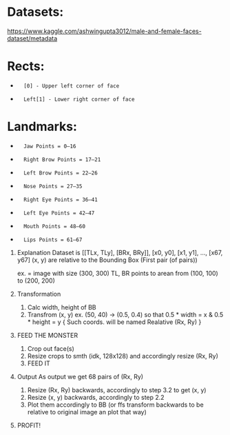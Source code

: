 # Datasets: 
https://www.kaggle.com/ashwingupta3012/male-and-female-faces-dataset/metadata
# Rects:  
-       [0] - Upper left corner of face
-       Left[1] - Lower right corner of face
# Landmarks:  
-       Jaw Points = 0–16
-       Right Brow Points = 17–21
-       Left Brow Points = 22–26
-       Nose Points = 27–35
-       Right Eye Points = 36–41
-       Left Eye Points = 42–47
-       Mouth Points = 48–60
-       Lips Points = 61–67


1. Explanation
   Dataset is 
   [[TLx, TLy], [BRx, BRy]], [x0, y0], [x1, y1], ..., [x67, y67]
    (x, y) are relative to the Bounding Box (First pair (of pairs))

    ex. = image with size (300, 300)
    TL, BR points to arean from (100, 100) to (200, 200) 

2. Transformation
   1. Calc width, height of BB
   2. Transfrom (x, y) ex. (50, 40) -> (0.5, 0.4)
        so that 0.5 * width = x & 0.5 * height = y
        { Such coords. will be named Realative (Rx, Ry) }

3. FEED THE MONSTER
   1. Crop out face(s)
   2. Resize crops to smth (idk, 128x128) and accordingly resize (Rx, Ry)
   3. FEED IT

4. Output
   As output we get 68 pairs of (Rx, Ry) 
   1. Resize (Rx, Ry) backwards, accordingly to step 3.2 to get (x, y)
   2. Resize (x, y) backwards, accordingly to step 2.2
   3. Plot them accordingly to BB (or ffs transform backwards to be relative to original image an plot that way)
   
5. PROFIT!
   


